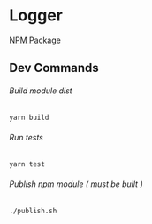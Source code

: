 # Logger

[NPM Package](https://www.npmjs.com/package/@bubblehunt/logger)


## Dev Commands

###### Build module dist
```sh
yarn build
```

###### Run tests
```sh
yarn test
```

###### Publish npm module ( must be built )
```sh
./publish.sh
```
